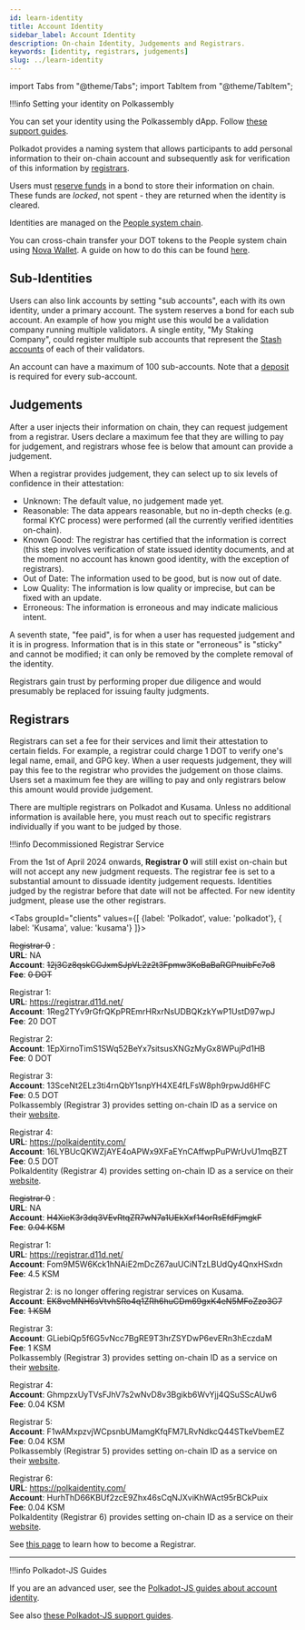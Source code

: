 ```yaml
---
id: learn-identity
title: Account Identity
sidebar_label: Account Identity
description: On-chain Identity, Judgements and Registrars.
keywords: [identity, registrars, judgements]
slug: ../learn-identity
---
```


import Tabs from "@theme/Tabs"; import TabItem from "@theme/TabItem";

!!!info Setting your identity on Polkassembly

You can set your identity using the Polkassembly dApp. Follow
[these support guides](https://support.polkadot.network/support/solutions/articles/65000187627-how-to-set-your-on-chain-identity-on-polkassembly).



Polkadot provides a naming system that allows participants to add personal information to their
on-chain account and subsequently ask for verification of this information by
[registrars](#registrars).

Users must [reserve funds](../general/chain-state-values.md#identity-deposit) in a bond to store
their information on chain. These funds are _locked_, not spent - they are returned when the
identity is cleared.

Identities are managed on the [People system chain](./learn-system-chains.md).

You can cross-chain transfer your DOT tokens to the People system chain using
[Nova Wallet](https://novawallet.io/). A guide on how to do this can be found
[here](https://docs.novawallet.io/nova-wallet-wiki/asset-management/how-to-send-tokens/send-tokens-cross-chain).

## Sub-Identities

Users can also link accounts by setting "sub accounts", each with its own identity, under a primary
account. The system reserves a bond for each sub account. An example of how you might use this would
be a validation company running multiple validators. A single entity, "My Staking Company", could
register multiple sub accounts that represent the [Stash accounts](learn-cryptography.md) of each of
their validators.

An account can have a maximum of 100 sub-accounts. Note that a
[deposit](../general/chain-state-values.md#sub-identity-deposit) is required for every sub-account.

## Judgements

After a user injects their information on chain, they can request judgement from a registrar. Users
declare a maximum fee that they are willing to pay for judgement, and registrars whose fee is below
that amount can provide a judgement.

When a registrar provides judgement, they can select up to six levels of confidence in their
attestation:

- Unknown: The default value, no judgement made yet.
- Reasonable: The data appears reasonable, but no in-depth checks (e.g. formal KYC process) were
  performed (all the currently verified identities on-chain).
- Known Good: The registrar has certified that the information is correct (this step involves
  verification of state issued identity documents, and at the moment no account has known good
  identity, with the exception of registrars).
- Out of Date: The information used to be good, but is now out of date.
- Low Quality: The information is low quality or imprecise, but can be fixed with an update.
- Erroneous: The information is erroneous and may indicate malicious intent.

A seventh state, "fee paid", is for when a user has requested judgement and it is in progress.
Information that is in this state or "erroneous" is "sticky" and cannot be modified; it can only be
removed by the complete removal of the identity.

Registrars gain trust by performing proper due diligence and would presumably be replaced for
issuing faulty judgments.

## Registrars

Registrars can set a fee for their services and limit their attestation to certain fields. For
example, a registrar could charge 1 DOT to verify one's legal name, email, and GPG key. When a user
requests judgement, they will pay this fee to the registrar who provides the judgement on those
claims. Users set a maximum fee they are willing to pay and only registrars below this amount would
provide judgement.

There are multiple registrars on Polkadot and Kusama. Unless no additional information is available
here, you must reach out to specific registrars individually if you want to be judged by those.

!!!info Decommissioned Registrar Service

From the 1st of April 2024 onwards, **Registrar 0** will still exist on-chain but will not accept
any new judgment requests. The registrar fee is set to a substantial amount to dissuade identity
judgement requests. Identities judged by the registrar before that date will not be affected. For
new identity judgment, please use the other registrars.



<!-- prettier-ignore -->
<Tabs groupId="clients" values={[ {label: 'Polkadot', value: 'polkadot'}, { label: 'Kusama', value: 'kusama'} ]}>

<TabItem value="polkadot">

~~Registrar 0~~ : <br /> **URL**: NA <br /> **Account**:
~~12j3Cz8qskCGJxmSJpVL2z2t3Fpmw3KoBaBaRGPnuibFc7o8~~ <br /> **Fee**: ~~0 DOT~~ <br />

Registrar 1: <br /> **URL**: https://registrar.d11d.net/ <br /> **Account**:
1Reg2TYv9rGfrQKpPREmrHRxrNsUDBQKzkYwP1UstD97wpJ <br /> **Fee**: 20 DOT <br />

Registrar 2: <br /> **Account**: 1EpXirnoTimS1SWq52BeYx7sitsusXNGzMyGx8WPujPd1HB <br /> **Fee**: 0
DOT <br />

Registrar 3: <br /> **Account**: 13SceNt2ELz3ti4rnQbY1snpYH4XE4fLFsW8ph9rpwJd6HFC <br /> **Fee**:
0.5 DOT <br /> Polkassembly (Registrar 3) provides setting on-chain ID as a service on their
[website](https://polkadot.polkassembly.io/).

Registrar 4: <br /> **URL**: https://polkaidentity.com/ <br /> **Account**:
16LYBUcQKWZjAYE4oAPWx9XFaEYnCAffwpPuPWrUvU1mqBZT <br /> **Fee**: 0.5 DOT <br /> PolkaIdentity
(Registrar 4) provides setting on-chain ID as a service on their
[website](https://polkaidentity.com/).

</TabItem>
<TabItem value="kusama">

~~Registrar 0~~ : <br /> **URL**: NA <br /> **Account**:
~~H4XieK3r3dq3VEvRtqZR7wN7a1UEkXxf14orRsEfdFjmgkF~~ <br /> **Fee**: ~~0.04 KSM~~ <br />

Registrar 1: <br /> **URL**: https://registrar.d11d.net/ <br /> **Account**:
Fom9M5W6Kck1hNAiE2mDcZ67auUCiNTzLBUdQy4QnxHSxdn <br /> **Fee**: 4.5 KSM <br />

Registrar 2: is no longer offering registrar services on Kusama. <br /> **Account**:
~~EK8veMNH6sVtvhSRo4q1ZRh6huCDm69gxK4eN5MFoZzo3G7~~ <br /> **Fee**: ~~1 KSM~~ <br />

Registrar 3: <br /> **Account**: GLiebiQp5f6G5vNcc7BgRE9T3hrZSYDwP6evERn3hEczdaM <br /> **Fee**: 1
KSM <br /> Polkassembly (Registrar 3) provides setting on-chain ID as a service on their
[website](https://kusama.polkassembly.io/).

Registrar 4: <br /> **Account**: GhmpzxUyTVsFJhV7s2wNvD8v3Bgikb6WvYjj4QSuSScAUw6 <br /> **Fee**:
0.04 KSM <br />

Registrar 5: <br /> **Account**: F1wAMxpzvjWCpsnbUMamgKfqFM7LRvNdkcQ44STkeVbemEZ <br /> **Fee**:
0.04 KSM <br /> Polkassembly (Registrar 5) provides setting on-chain ID as a service on their
[website](https://kusama.polkassembly.io/).

Registrar 6: <br /> **URL**: https://polkaidentity.com/ <br /> **Account**:
HurhThD66KBUf2zcE9Zhx46sCqNJXviKhWAct95rBCkPuix <br /> **Fee**: 0.04 KSM <br /> PolkaIdentity
(Registrar 6) provides setting on-chain ID as a service on their
[website](https://polkaidentity.com/).

</TabItem>
</Tabs>

See [this page](./learn-guides-identity.md#registrars) to learn how to become a Registrar.

---

!!!info Polkadot-JS Guides

If you are an advanced user, see the
[Polkadot-JS guides about account identity](./learn-guides-identity.md).

See also
[these Polkadot-JS support guides](https://support.polkadot.network/support/solutions/articles/65000181981-how-to-set-and-clear-an-identity).


